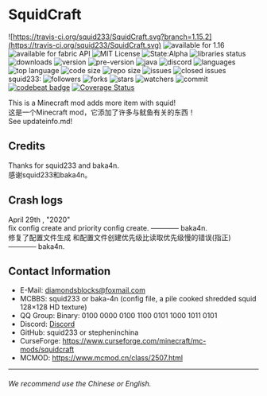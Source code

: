 # SquidCraft

![https://travis-ci.org/squid233/SquidCraft.svg?branch=1.15.2](https://travis-ci.org/squid233/SquidCraft.svg) 
![available for 1.16](https://img.shields.io/badge/available%20for-1.15.2%201.16-brightgreen) 
![available for fabric API](https://img.shields.io/badge/available%20for-fabric%20API-brightgreen)
![MIT License](https://img.shields.io/github/license/squid233/SquidCraft) 
![State:Alpha](https://img.shields.io/badge/state-Alpha-brightgreen)
![libraries status](https://img.shields.io/librariesio/github/FabricMC/Fabric)
![downloads](https://img.shields.io/github/downloads/squid233/SquidCraft/total)
![version](https://img.shields.io/github/v/release/squid233/SquidCraft)
![pre-version](https://img.shields.io/github/v/release/squid233/SquidCraft?include_prereleases)
![java](https://img.shields.io/badge/language-java-darkred)
![discord](https://img.shields.io/discord/699898538112450651)
![languages](https://img.shields.io/github/languages/count/squid233/SquidCraft)
![top language](https://img.shields.io/github/languages/top/squid233/SquidCraft)
![code size](https://img.shields.io/github/languages/code-size/squid233/SquidCraft)
![repo size](https://img.shields.io/github/repo-size/squid233/SquidCraft)
![issues](https://img.shields.io/github/issues-raw/squid233/SquidCraft)
![closed issues](https://img.shields.io/github/issues-closed-raw/squid233/SquidCraft)
squid233: ![followers](https://img.shields.io/github/followers/squid233?label=Follow&style=social)
![forks](https://img.shields.io/github/forks/squid233/SquidCraft?label=Fork&style=social)
![stars](https://img.shields.io/github/stars/squid233/SquidCraft?style=social)
![watchers](https://img.shields.io/github/watchers/squid233/SquidCraft?label=watch&style=social)
![commit](https://img.shields.io/github/commit-activity/y/squid233/SquidCraft)
[![codebeat badge](https://codebeat.co/badges/2080a55d-c058-41a6-9441-6fa6dcccd183)](https://codebeat.co/projects/github-com-squid233-squidcraft-1-15-x)
[![Coverage Status](https://coveralls.io/repos/github/squid233/SquidCraft/badge.svg)](https://coveralls.io/github/squid233/SquidCraft)

This is a Minecraft mod adds more item with squid!  
这是一个Minecraft mod，它添加了许多与鱿鱼有关的东西！  
See updateinfo.md!

## Credits

Thanks for squid233 and baka4n.  
感谢squid233和baka4n。

## Crash logs

April 29th , "2020"  
fix config create and priority config create. ———— baka4n.  
修复了配置文件生成 和配置文件创建优先级比读取优先级慢的错误(指正) ———— baka4n.  

## Contact Information

- E-Mail: diamondsblocks@foxmail.com
- MCBBS: squid233 or baka-4n (config file, a pile cooked shredded squid 128×128 HD texture)
- QQ Group: Binary: 0100 0000 0100 1100 0101 1000 1011 0101
- Discord: [Discord](https://discord.gg/yDrFqRU)
- GitHub: squid233 or stepheninchina
- CurseForge: https://www.curseforge.com/minecraft/mc-mods/squidcraft 
- MCMOD:  https://www.mcmod.cn/class/2507.html
---

###### We recommend use the Chinese or English.
